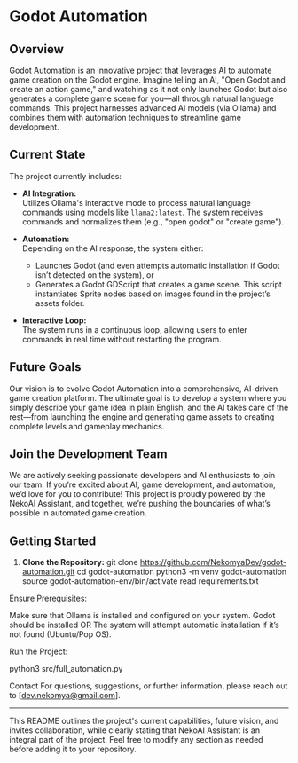 # Godot Automation

## Overview

Godot Automation is an innovative project that leverages AI to automate game creation on the Godot engine. Imagine telling an AI, "Open Godot and create an action game," and watching as it not only launches Godot but also generates a complete game scene for you—all through natural language commands. This project harnesses advanced AI models (via Ollama) and combines them with automation techniques to streamline game development.

## Current State

The project currently includes:
- **AI Integration:**  
  Utilizes Ollama's interactive mode to process natural language commands using models like `llama2:latest`. The system receives commands and normalizes them (e.g., "open godot" or "create game").

- **Automation:**  
  Depending on the AI response, the system either:
  - Launches Godot (and even attempts automatic installation if Godot isn’t detected on the system), or
  - Generates a Godot GDScript that creates a game scene. This script instantiates Sprite nodes based on images found in the project’s assets folder.

- **Interactive Loop:**  
  The system runs in a continuous loop, allowing users to enter commands in real time without restarting the program.

## Future Goals

Our vision is to evolve Godot Automation into a comprehensive, AI-driven game creation platform. The ultimate goal is to develop a system where you simply describe your game idea in plain English, and the AI takes care of the rest—from launching the engine and generating game assets to creating complete levels and gameplay mechanics.

## Join the Development Team

We are actively seeking passionate developers and AI enthusiasts to join our team. If you’re excited about AI, game development, and automation, we’d love for you to contribute! This project is proudly powered by the NekoAI Assistant, and together, we’re pushing the boundaries of what’s possible in automated game creation.

## Getting Started

1. **Clone the Repository:**
   git clone https://github.com/NekomyaDev/godot-automation.git
   cd godot-automation
   python3 -m venv godot-automation
   source godot-automation-env/bin/activate
   read requirements.txt

Ensure Prerequisites:

Make sure that Ollama is installed and configured on your system.
Godot should be installed OR The system will attempt automatic installation if it’s not found (Ubuntu/Pop OS).

Run the Project:

python3 src/full_automation.py

Contact
For questions, suggestions, or further information, please reach out to
[dev.nekomya@gmail.com].


---

This README outlines the project's current capabilities, future vision, and invites collaboration, while clearly stating that NekoAI Assistant is an integral part of the project. Feel free to modify any section as needed before adding it to your repository.
